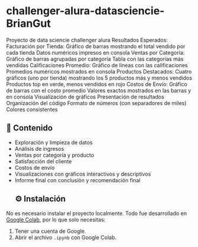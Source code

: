 # challenger-alura-datasciencie-BrianGut
Proyecto de data sciencie challenger alura 
Resultados Esperados:
Facturación por Tienda:
Gráfico de barras mostrando el total vendido por cada tienda
Datos numéricos impresos en consola
Ventas por Categoría:
Gráfico de barras agrupadas por categoría
Tabla con las categorías más vendidas
Calificaciones Promedio:
Gráfico de líneas con las calificaciones
Promedios numéricos mostrados en consola
Productos Destacados:
Cuatro gráficos (uno por tienda) mostrando los 5 productos más y menos vendidos
Productos top en verde, menos vendidos en rojo
Costos de Envío:
Gráfico de barras con el costo promedio
Valores exactos mostrados en las barras y en consola
Visualización de gráficos
Presentación de resultados
Organización del código
Formato de números (con separadores de miles)
Colores consistentes

## 📁 Contenido

- Exploración y limpieza de datos  
- Análisis de ingresos  
- Ventas por categoría y producto  
- Satisfacción del cliente  
- Costos de envío  
- Visualizaciones con gráficos interactivos y descriptivos  
- Informe final con conclusión y recomendación final
  ## ⚙️ Instalación

No es necesario instalar el proyecto localmente. Todo fue desarrollado en [Google Colab](https://colab.research.google.com/), por lo que solo necesitas:

1. Tener una cuenta de Google.
2. Abrir el archivo `.ipynb` con Google Colab.
